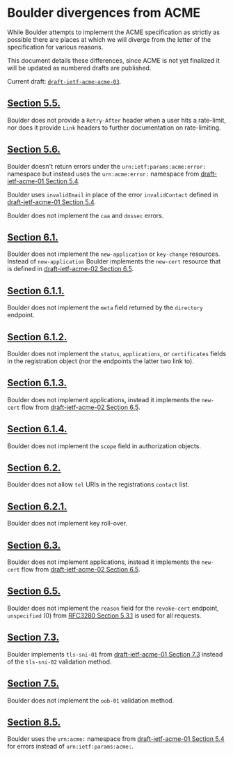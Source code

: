 # Boulder divergences from ACME

While Boulder attempts to implement the ACME specification as strictly as possible there are places at which we will diverge from the letter of the specification for various reasons.

This document details these differences, since ACME is not yet finalized it will be updated as numbered drafts are published.

Current draft: [`draft-ietf-acme-acme-03`](https://tools.ietf.org/html/draft-ietf-acme-acme-03).

## [Section 5.5.](https://tools.ietf.org/html/draft-ietf-acme-acme-03#section-5.5)

Boulder does not provide a `Retry-After` header when a user hits a rate-limit, nor does it provide `Link` headers to further documentation on rate-limiting.

## [Section 5.6.](https://tools.ietf.org/html/draft-ietf-acme-acme-03#section-5.6)

Boulder doesn't return errors under the `urn:ietf:params:acme:error:` namespace but instead uses the `urn:acme:error:` namespace from [draft-ietf-acme-01 Section 5.4](https://tools.ietf.org/html/draft-ietf-acme-acme-01#section-5.4).

Boulder uses `invalidEmail` in place of the error `invalidContact` defined in [draft-ietf-acme-01 Section 5.4](https://tools.ietf.org/html/draft-ietf-acme-acme-01#section-5.4).

Boulder does not implement the `caa` and `dnssec` errors.

## [Section 6.1.](https://tools.ietf.org/html/draft-ietf-acme-acme-03#section-6.1)

Boulder does not implement the `new-application` or `key-change` resources. Instead of `new-application` Boulder implements the `new-cert` resource that is defined in [draft-ietf-acme-02 Section 6.5](https://tools.ietf.org/html/draft-ietf-acme-acme-02#section-6.5).

## [Section 6.1.1.](https://tools.ietf.org/html/draft-ietf-acme-acme-03#section-6.1.1)

Boulder does not implement the `meta` field returned by the `directory` endpoint.

## [Section 6.1.2.](https://tools.ietf.org/html/draft-ietf-acme-acme-03#section-6.1.2)

Boulder does not implement the `status`, `applications`, or `certificates` fields
in the registration object (nor the endpoints the latter two link to).

## [Section 6.1.3.](https://tools.ietf.org/html/draft-ietf-acme-acme-03#section-6.1.3)

Boulder does not implement applications, instead it implements the `new-cert` flow from [draft-ietf-acme-02 Section 6.5](https://tools.ietf.org/html/draft-ietf-acme-acme-02#section-6.5).

## [Section 6.1.4.](https://tools.ietf.org/html/draft-ietf-acme-acme-03#section-6.1.4)

Boulder does not implement the `scope` field in authorization objects.

## [Section 6.2.](https://tools.ietf.org/html/draft-ietf-acme-acme-03#section-6.2)

Boulder does not allow `tel` URIs in the registrations `contact` list.

## [Section 6.2.1.](https://tools.ietf.org/html/draft-ietf-acme-acme-03#section-6.2.1)

Boulder does not implement key roll-over.

## [Section 6.3.](https://tools.ietf.org/html/draft-ietf-acme-acme-03#section-6.3)

Boulder does not implement applications, instead it implements the `new-cert` flow from [draft-ietf-acme-02 Section 6.5](https://tools.ietf.org/html/draft-ietf-acme-acme-02#section-6.5).

## [Section 6.5.](https://tools.ietf.org/html/draft-ietf-acme-acme-03#section-6.5)

Boulder does not implement the `reason` field for the `revoke-cert` endpoint, `unspecified` (0) from [RFC3280 Section 5.3.1](https://tools.ietf.org/html/rfc3280#section-5.3.1) is used for all requests.

## [Section 7.3.](https://tools.ietf.org/html/draft-ietf-acme-acme-03#section-7.3)

Boulder implements `tls-sni-01` from [draft-ietf-acme-01 Section 7.3](https://tools.ietf.org/html/draft-ietf-acme-acme-01#section-7.3) instead of the `tls-sni-02` validation method.

## [Section 7.5.](https://tools.ietf.org/html/draft-ietf-acme-acme-03#section-7.5)

Boulder does not implement the `oob-01` validation method.

## [Section 8.5.](https://tools.ietf.org/html/draft-ietf-acme-acme-03#section-8.5)

Boulder uses the `urn:acme:` namespace from [draft-ietf-acme-01 Section 5.4](https://tools.ietf.org/html/draft-ietf-acme-acme-01#section-5.4) for errors instead of `urn:ietf:params:acme:`.

